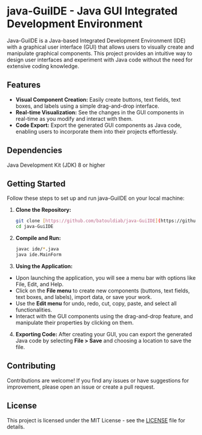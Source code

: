 # java-GuiIDE - Java GUI Integrated Development Environment

Java-GuiIDE is a Java-based Integrated Development Environment (IDE) with a graphical user interface (GUI) that allows users to visually create and manipulate graphical components. This project provides an intuitive way to design user interfaces and experiment with Java code without the need for extensive coding knowledge.

## Features

- **Visual Component Creation:** Easily create buttons, text fields, text boxes, and labels using a simple drag-and-drop interface.
- **Real-time Visualization:** See the changes in the GUI components in real-time as you modify and interact with them.
- **Code Export:** Export the generated GUI components as Java code, enabling users to incorporate them into their projects effortlessly.

## Dependencies
Java Development Kit (JDK) 8 or higher

## Getting Started

Follow these steps to set up and run java-GuiIDE on your local machine:

1. **Clone the Repository:**
   ```bash
   git clone [https://github.com/batouldiab/java-GuiIDE](https://github.com/batouldiab/java-GuiIDE)
   cd java-GuiIDE
   ```
2. **Compile and Run:**
   ```bash
   javac ide/*.java
   java ide.MainForm
   ```
3. **Using the Application:**   
- Upon launching the application, you will see a menu bar with options like File, Edit, and Help.
- Click on the **File menu** to create new components (buttons, text fields, text boxes, and labels), import data, or save your work.
- Use the **Edit menu** for undo, redo, cut, copy, paste, and select all functionalities.
- Interact with the GUI components using the drag-and-drop feature, and manipulate their properties by clicking on them.

4. **Exporting Code:**
   After creating your GUI, you can export the generated Java code by selecting **File > Save** and choosing a location to save the file.

## Contributing
Contributions are welcome! If you find any issues or have suggestions for improvement, please open an issue or create a pull request.

## License
This project is licensed under the MIT License - see the [LICENSE](LICENSE) file for details.

